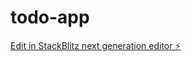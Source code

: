 # todo-app

[Edit in StackBlitz next generation editor ⚡️](https://stackblitz.com/~/github.com/allanashh/todo-app)
